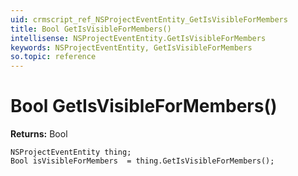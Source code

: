 ```yaml
---
uid: crmscript_ref_NSProjectEventEntity_GetIsVisibleForMembers
title: Bool GetIsVisibleForMembers()
intellisense: NSProjectEventEntity.GetIsVisibleForMembers
keywords: NSProjectEventEntity, GetIsVisibleForMembers
so.topic: reference
---
```


# Bool GetIsVisibleForMembers()

**Returns:** Bool

```crmscript
NSProjectEventEntity thing;
Bool isVisibleForMembers  = thing.GetIsVisibleForMembers();
```

